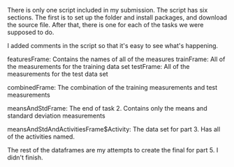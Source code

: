 There is only one script included in my submission. The script has six sections. 
The first is to set up the folder and install packages, and download the source file.
After that, there is one for each of the tasks we were supposed to do.

I added comments in the script so that it's easy to see what's happening.

featuresFrame: Contains the names of all of the measures
trainFrame: All of the measurements for the training data set
testFrame: All of the measurements for the test data set

combinedFrame: The combination of the training measurements and test measurements

meansAndStdFrame: The end of task 2. Contains only the means and standard deviation measurements

meansAndStdAndActivitiesFrame$Activity: The data set for part 3. Has all of the activities named.

The rest of the dataframes are my attempts to create the final for part 5. I didn't finish.
